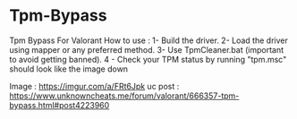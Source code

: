 # Tpm-Bypass
Tpm Bypass For Valorant
How to use :
1- Build the driver.
2- Load the driver using mapper or any preferred method.
3- Use TpmCleaner.bat (important to avoid getting banned).
4 - Check your TPM status by running "tpm.msc" should look like the image down

Image : https://imgur.com/a/FRt6Jpk
uc post : https://www.unknowncheats.me/forum/valorant/666357-tpm-bypass.html#post4223960
